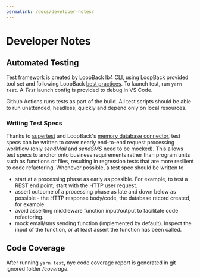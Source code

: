 ```yaml
---
permalink: /docs/developer-notes/
---
```


# Developer Notes

## Automated Testing

Test framework is created by LoopBack lb4 CLI, using LoopBack provided tool set and following LoopBack [best practices](https://loopback.io/doc/en/lb4/Testing-your-application.html). To launch test, run `yarn test`. A _Test_ launch config is provided to debug in VS Code.

Github Actions runs tests as part of the build. All test scripts should be able to run unattended, headless, quickly and depend only on local resources.

### Writing Test Specs

Thanks to [supertest](https://github.com/visionmedia/supertest) and LoopBack's [memory database connector](https://loopback.io/doc/en/lb4/Memory-connector.html), test specs can be written to cover nearly end-to-end request processing workflow (only _sendMail_ and _sendSMS_ need to be mocked). This allows test specs to anchor onto business requirements rather than program units such as functions or files, resulting in regression tests that are more resilient to code refactoring.
Whenever possible, a test spec should be written to

- start at a processing phase as early as possible. For example, to test a REST end point, start with the HTTP user request.
- assert outcome of a processing phase as late and down below as possible - the HTTP response body/code, the database record created, for example.
- avoid asserting middleware function input/output to facilitate code refactoring.
- mock email/sms sending function (implemented by default). Inspect the input of the function, or at least assert the function has been called.

## Code Coverage

After running `yarn test`, nyc code coverage report is generated in git ignored folder _/coverage_.
